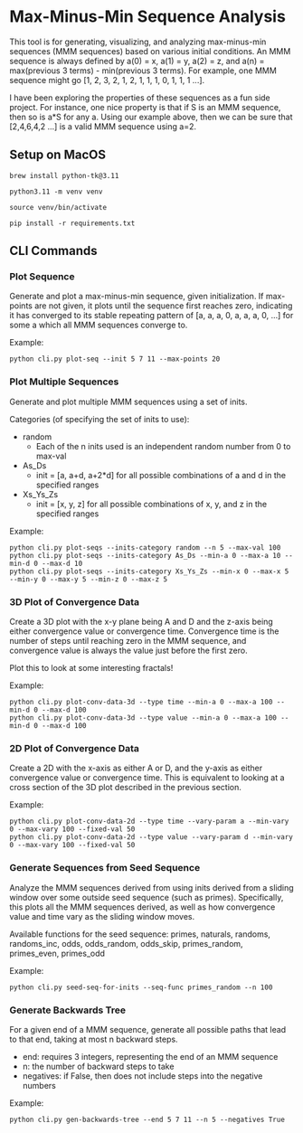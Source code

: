 # Max-Minus-Min Sequence Analysis

This tool is for generating, visualizing, and analyzing max-minus-min sequences (MMM sequences) based on various initial conditions. An MMM sequence is always defined by a(0) = x, a(1) = y, a(2) = z, and a(n) = max(previous 3 terms) - min(previous 3 terms). For example, one MMM sequence might go [1, 2, 3, 2, 1, 2, 1, 1, 1, 0, 1, 1, 1 ...].

I have been exploring the properties of these sequences as a fun side project. For instance, one nice property is that if S is an MMM sequence, then so is a*S for any a. Using our example above, then we can be sure that [2,4,6,4,2 ...] is a valid MMM sequence using a=2.

## Setup on MacOS

```
brew install python-tk@3.11
```
```
python3.11 -m venv venv
```
```
source venv/bin/activate
```
```
pip install -r requirements.txt
```

## CLI Commands


### Plot Sequence

Generate and plot a max-minus-min sequence, given initialization. If max-points are not given, it plots until the sequence first reaches zero, indicating it has converged to its stable repeating pattern of [a, a, a, 0, a, a, a, 0, ...] for some a which all MMM sequences converge to.

Example:
```
python cli.py plot-seq --init 5 7 11 --max-points 20
```

### Plot Multiple Sequences

Generate and plot multiple MMM sequences using a set of inits.

Categories (of specifying the set of inits to use):
- random
    - Each of the n inits used is an independent random number from 0 to max-val
- As_Ds
    - init = [a, a+d, a+2*d] for all possible combinations of a and d in the specified ranges
- Xs_Ys_Zs
    - init = [x, y, z] for all possible combinations of x, y, and z in the specified ranges

Example:
```
python cli.py plot-seqs --inits-category random --n 5 --max-val 100
python cli.py plot-seqs --inits-category As_Ds --min-a 0 --max-a 10 --min-d 0 --max-d 10
python cli.py plot-seqs --inits-category Xs_Ys_Zs --min-x 0 --max-x 5 --min-y 0 --max-y 5 --min-z 0 --max-z 5
```

### 3D Plot of Convergence Data

Create a 3D plot with the x-y plane being A and D and the z-axis being either convergence value or convergence time. Convergence time is the number of steps until reaching zero in the MMM sequence, and convergence value is always the value just before the first zero.

Plot this to look at some interesting fractals!

Example:
```
python cli.py plot-conv-data-3d --type time --min-a 0 --max-a 100 --min-d 0 --max-d 100
python cli.py plot-conv-data-3d --type value --min-a 0 --max-a 100 --min-d 0 --max-d 100
```

### 2D Plot of Convergence Data

Create a 2D with the x-axis as either A or D, and the y-axis as either convergence value or convergence time. This is equivalent to looking at a cross section of the 3D plot described in the previous section.

Example:
```
python cli.py plot-conv-data-2d --type time --vary-param a --min-vary 0 --max-vary 100 --fixed-val 50
python cli.py plot-conv-data-2d --type value --vary-param d --min-vary 0 --max-vary 100 --fixed-val 50
```

### Generate Sequences from Seed Sequence

Analyze the MMM sequences derived from using inits derived from a sliding window over some outside seed sequence (such as primes). Specifically, this plots all the MMM sequences derived, as well as how convergence value and time vary as the sliding window moves.

Available functions for the seed sequence:
primes, naturals, randoms, randoms_inc, odds, odds_random, odds_skip, primes_random, primes_even, primes_odd

Example:
```
python cli.py seed-seq-for-inits --seq-func primes_random --n 100
```

### Generate Backwards Tree

For a given end of a MMM sequence, generate all possible paths that lead to that end, taking at most n backward steps.
- end: requires 3 integers, representing the end of an MMM sequence
- n: the number of backward steps to take
- negatives: if False, then does not include steps into the negative numbers

Example:
```
python cli.py gen-backwards-tree --end 5 7 11 --n 5 --negatives True
```